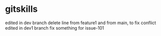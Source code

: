 # gitskills
edited in dev branch
delete line from feature1 and from main, to fix conflict
edited in dev1 branch
fix something for issue-101
